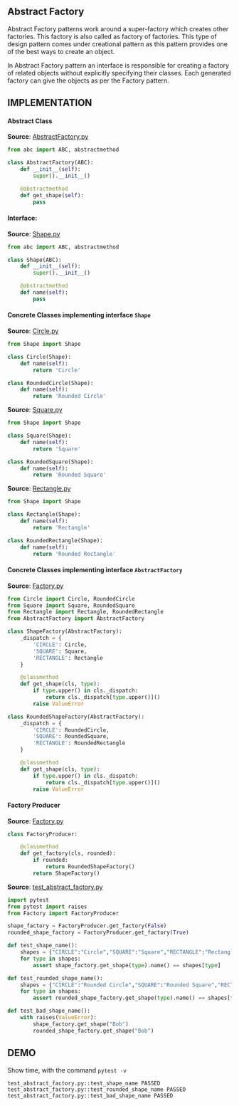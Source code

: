## Abstract Factory

Abstract Factory patterns  work around a super-factory  which creates
other factories. This factory is also called as factory of factories.
This type of design pattern  comes  under  creational pattern as this
pattern provides one of the best ways to create an object.

In Abstract Factory  pattern an interface is responsible for creating
a factory  of  related  objects  without  explicitly specifying their
classes.  Each  generated  factory  can  give  the objects as per the
Factory pattern.

## IMPLEMENTATION

#### Abstract Class

**Source**: [AbstractFactory.py](https://github.com/manwar/design-patterns-using-python/blob/master/03-abstract-factory/AbstractFactory.py)
```python
from abc import ABC, abstractmethod

class AbstractFactory(ABC):
    def __init__(self):
        super().__init__()

    @abstractmethod
    def get_shape(self):
        pass
```

#### Interface:

**Source**: [Shape.py](https://github.com/manwar/design-patterns-using-python/blob/master/03-abstract-factory/Shape.py)
```python
from abc import ABC, abstractmethod

class Shape(ABC):
    def __init__(self):
        super().__init__()

    @abstractmethod
    def name(self):
        pass
```

#### Concrete Classes implementing interface `Shape`

**Source**: [Circle.py](https://github.com/manwar/design-patterns-using-python/blob/master/03-abstract-factory/Circle.py)
```python
from Shape import Shape

class Circle(Shape):
    def name(self):
        return 'Circle'

class RoundedCircle(Shape):
    def name(self):
        return 'Rounded Circle'
```

**Source**: [Square.py](https://github.com/manwar/design-patterns-using-python/blob/master/03-abstract-factory/Square.py)
```python
from Shape import Shape

class Square(Shape):
    def name(self):
        return 'Square'

class RoundedSquare(Shape):
    def name(self):
        return 'Rounded Square'
```

**Source**: [Rectangle.py](https://github.com/manwar/design-patterns-using-python/blob/master/03-abstract-factory/Rectangle.py)
```python
from Shape import Shape

class Rectangle(Shape):
    def name(self):
        return 'Rectangle'

class RoundedRectangle(Shape):
    def name(self):
        return 'Rounded Rectangle'
```

#### Concrete Classes implementing interface `AbstractFactory`

**Source**: [Factory.py](https://github.com/manwar/design-patterns-using-python/blob/master/03-abstract-factory/Factory.py)
```python
from Circle import Circle, RoundedCircle
from Square import Square, RoundedSquare
from Rectangle import Rectangle, RoundedRectangle
from AbstractFactory import AbstractFactory

class ShapeFactory(AbstractFactory):
    _dispatch = {
        'CIRCLE': Circle,
        'SQUARE': Square,
        'RECTANGLE': Rectangle
    }

    @classmethod
    def get_shape(cls, type):
        if type.upper() in cls._dispatch:
            return cls._dispatch[type.upper()]()
        raise ValueError

class RoundedShapeFactory(AbstractFactory):
    _dispatch = {
        'CIRCLE': RoundedCircle,
        'SQUARE': RoundedSquare,
        'RECTANGLE': RoundedRectangle
    }

    @classmethod
    def get_shape(cls, type):
        if type.upper() in cls._dispatch:
            return cls._dispatch[type.upper()]()
        raise ValueError
```

#### Factory Producer

**Source**: [Factory.py](https://github.com/manwar/design-patterns-using-python/blob/master/03-abstract-factory/Factory.py)
```python
class FactoryProducer:

    @classmethod
    def get_factory(cls, rounded):
        if rounded:
            return RoundedShapeFactory()
        return ShapeFactory()
```

**Source**: [test_abstract_factory.py](https://github.com/manwar/design-patterns-using-python/blob/master/03-abstract-factory/test_abstract_factory.py)
```python
import pytest
from pytest import raises
from Factory import FactoryProducer

shape_factory = FactoryProducer.get_factory(False)
rounded_shape_factory = FactoryProducer.get_factory(True)

def test_shape_name():
    shapes = {"CIRCLE":"Circle","SQUARE":"Square","RECTANGLE":"Rectangle"}
    for type in shapes:
        assert shape_factory.get_shape(type).name() == shapes[type]

def test_rounded_shape_name():
    shapes = {"CIRCLE":"Rounded Circle","SQUARE":"Rounded Square","RECTANGLE":"Rounded Rectangle"}
    for type in shapes:
        assert rounded_shape_factory.get_shape(type).name() == shapes[type]

def test_bad_shape_name():
    with raises(ValueError):
        shape_factory.get_shape("Bob")
        rounded_shape_factory.get_shape("Bob")
```

## DEMO

Show time, with the command `pytest -v`

    test_abstract_factory.py::test_shape_name PASSED
    test_abstract_factory.py::test_rounded_shape_name PASSED
    test_abstract_factory.py::test_bad_shape_name PASSED

